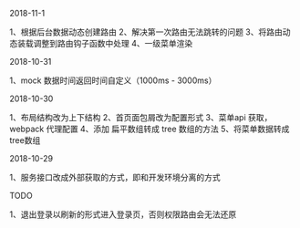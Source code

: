 
2018-11-1

1、根据后台数据动态创建路由
2、解决第一次路由无法跳转的问题
3、将路由动态装载调整到路由钩子函数中处理
4、一级菜单渲染

2018-10-31

1、mock 数据时间返回时间自定义（1000ms - 3000ms）


2018-10-30 

1、布局结构改为上下结构
2、首页面包屑改为配置形式
3、菜单api 获取，webpack 代理配置
4、添加 扁平数组转成 tree 数组的方法
5、将菜单数据转成tree数组

2018-10-29 

1、服务接口改成外部获取的方式，即和开发环境分离的方式

TODO

1、退出登录以刷新的形式进入登录页，否则权限路由会无法还原